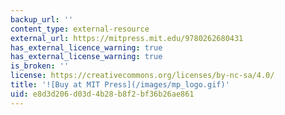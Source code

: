 ```yaml
---
backup_url: ''
content_type: external-resource
external_url: https://mitpress.mit.edu/9780262680431
has_external_licence_warning: true
has_external_license_warning: true
is_broken: ''
license: https://creativecommons.org/licenses/by-nc-sa/4.0/
title: '![Buy at MIT Press](/images/mp_logo.gif)'
uid: e8d3d206-d03d-4b28-b8f2-bf36b26ae861
---
```

